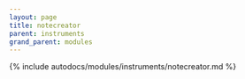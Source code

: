 ```yaml
---
layout: page
title: notecreator
parent: instruments
grand_parent: modules
---
```


{% include autodocs/modules/instruments/notecreator.md %}
